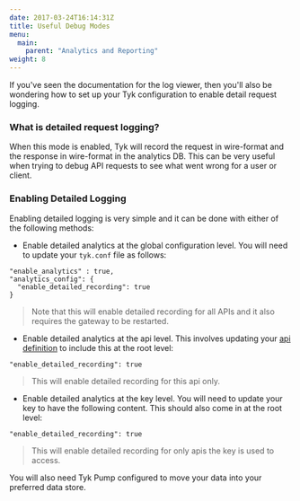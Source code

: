 ```yaml
---
date: 2017-03-24T16:14:31Z
title: Useful Debug Modes
menu:
  main:
    parent: "Analytics and Reporting"
weight: 8
---
```


If you've seen the documentation for the log viewer, then you'll also be wondering how to set up your Tyk configuration to enable detail request logging.

### What is detailed request logging?

When this mode is enabled, Tyk will record the request in wire-format and the response in wire-format in the analytics DB. This can be very useful when trying to debug API requests to see what went wrong for a user or client.

### Enabling Detailed Logging

Enabling detailed logging is very simple and it can be done with either of the following methods:

- Enable detailed analytics at the global configuration level. You will need to update your `tyk.conf` file as follows:

```{.copyWrapper}
"enable_analytics" : true,
"analytics_config": {
  "enable_detailed_recording": true
}
```

> Note that this will enable detailed recording for all APIs and it also requires the gateway to be restarted.

- Enable detailed analytics at the api level. This involves updating your [api definition](/docs/tyk-gateway-api/api-definition-objects) to include this at the root level:

```{.copyWrapper}
"enable_detailed_recording": true
```

> This will enable detailed recording for this api only.

- Enable detailed analytics at the key level. You will need to update your key
  to have the following content. This should also come in at the root level:


```{.copyWrapper}
"enable_detailed_recording": true
```

> This will enable detailed recording for only apis the key is used to access.

You will also need Tyk Pump configured to move your data into your preferred data store.
